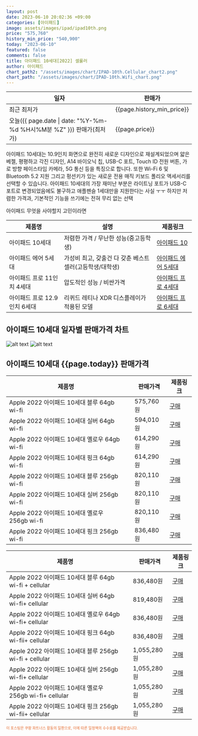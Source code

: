 ```yaml
---
layout: post
date: 2023-06-10 20:02:36 +09:00
categories: [아이패드]
image: assets/images/ipad/ipad10th.png
price: "575,760"
history_min_price: "540,900"
today: "2023-06-10"
featured: false
comments: false
title: 아이패드 10세대[2022] 셀룰러
author: 아이패드
chart_path2: "/assets/images/chart/IPAD-10th.Cellular_chart2.png"
chart_path: "/assets/images/chart/IPAD-10th.Wifi_chart.png"
---
```


<main>
<table id="rwd-table-large">
<thread>
<tr>
<th>일자</th>
<th>판매가</th>
</tr>
</thread>
<tbody>
<tr><td>최근 최저가</td><td>{{page.history_min_price}}</td></tr>
<tr><td>오늘({{ page.date | date: "%Y-%m-%d %H시%M분 %Z" }}) 판매가(최저가)</td><td>{{page.price}}</td></tr>
</tbody>
</table>
</main>


아이패드 10세대는 10.9인치 화면으로 완전히 새로운 디자인으로 재설계되었으며 얇은 베젤, 평평하고 각진 디자인, A14 바이오닉 칩, USB-C 포트, Touch ID 전원 버튼, 가로 방향 페이스타임 카메라, 5G 통신 등을 특징으로 합니다.
또한 Wi-Fi 6 및 Bluetooth 5.2 지원 그리고 펑션키가 있는 새로운 전용 매직 키보드 폴리오 액세서리를 선택할 수 있습니다.
아이패드 10세대의 가장 재미난 부분은 라이트닝 포트가 USB-C 포트로 변경되었음에도 불구하고 애플펜슬 1세대만을 지원한다는 사실 ㅜㅜ
하지만 저렴한 가격과, 기본적인 기능을 쓰기에는 전혀 무리 없는 선택

<main>
<P>아이패드 무엇을 사야할지 고민이라면</P>
<table id="rwd-table">
  <thead>
    <tr>
      <th>제품명</th>
      <th>설명</th>
      <th>제품링크</th>
    </tr>
  </thead>
  <tbody>
    <tr>
       <td>아이패드 10세대</td>
       <td>저렴한 가격 / 무난한 성능(중고등학생)</td>
       <td><a href='/APPLE-IPAD-10th/'>아이패드 10</a></td>
    </tr>
    <tr>
       <td>아이패드 에어 5세대</td>
       <td>가성비 최고, 갖출건 다 갖춘 베스트 셀러(고등학생/대학생)</td>
       <td><a href='/APPLE-IPAD-AIR5th/'>아이패드 에어 5세대</a></td>
    </tr>
    <tr>
       <td>아이패드 프로 11인치 4세대</td>
       <td>압도적인 성능 / 비싼가격</td>
       <td><a href='/APPLE-IPAD-PRO4th/'>아이패드 프로 4세대</a></td>
    </tr>
    <tr>
       <td>아이패드 프로 12.9인치 6세대</td>
       <td>리퀴드 레티나 XDR 디스플레이가 적용된 모델</td>
       <td><a href='/APPLE-IPAD-PRO6th/'>아이패드 프로 6세대</a></td>
    </tr>
  </tbody>
</table>
</main>

## 아이패드 10세대 일자별 판매가격 차트
![alt text]({{page.chart_path}} "아이패드 10세대 Wifi 판매가격 차트")
![alt text]({{page.chart_path2}} "아이패드 10세대 Cellular 판매가격 차트")

## 아이패드 10세대 {{page.today}} 판매가격
<main>
<table id="rwd-table-large">
  <thead>
    <tr>
      <th>제품명</th>
      <th></th>
      <th>판매가격</th>
      <th>제품링크</th>
    </tr>
  </thead>
  <tbody><tr>
        <td>Apple 2022 아이패드 10세대 블루 64gb wi-fi</td>
        <td></td>
        <td>575,760원</td>
        <td><a href='https://link.coupang.com/a/SA3Jl' target='_blank'>구매</a></td>
        </tr><tr>
        <td>Apple 2022 아이패드 10세대 실버 64gb wi-fi</td>
        <td></td>
        <td>594,010원</td>
        <td><a href='https://link.coupang.com/a/SA4Hu' target='_blank'>구매</a></td>
        </tr><tr>
        <td>Apple 2022 아이패드 10세대 옐로우 64gb wi-fi</td>
        <td></td>
        <td>614,290원</td>
        <td><a href='https://link.coupang.com/a/SA4XU' target='_blank'>구매</a></td>
        </tr><tr>
        <td>Apple 2022 아이패드 10세대 핑크 64gb wi-fi</td>
        <td></td>
        <td>614,290원</td>
        <td><a href='https://link.coupang.com/a/SA49T' target='_blank'>구매</a></td>
        </tr><tr>
        <td>Apple 2022 아이패드 10세대 블루  256gb wi-fi</td>
        <td></td>
        <td>820,110원</td>
        <td><a href='https://link.coupang.com/a/SA4xc' target='_blank'>구매</a></td>
        </tr><tr>
        <td>Apple 2022 아이패드 10세대 실버 256gb wi-fi</td>
        <td></td>
        <td>820,110원</td>
        <td><a href='https://link.coupang.com/a/SA4PI' target='_blank'>구매</a></td>
        </tr><tr>
        <td>Apple 2022 아이패드 10세대 옐로우 256gb wi-fi</td>
        <td></td>
        <td>820,110원</td>
        <td><a href='https://link.coupang.com/a/SA44n' target='_blank'>구매</a></td>
        </tr><tr>
        <td>Apple 2022 아이패드 10세대 핑크 256gb wi-fi</td>
        <td></td>
        <td>836,480원</td>
        <td><a href='https://link.coupang.com/a/SA5fG' target='_blank'>구매</a></td>
        </tr></tbody>
</table>

<table id="rwd-table-large">
  <thead>
    <tr>
      <th>제품명</th>
      <th></th>
      <th>판매가격</th>
      <th>제품링크</th>
    </tr>
  </thead>
  <tbody>               
                <tr>
            <td>Apple 2022 아이패드 10세대 블루 64gb wi-fi + cellular</td>
            <td></td>
            <td>836,480원</td>
            <td><a href='https://link.coupang.com/a/SA4iJ' target='_blank'>구매</a></td>
            </tr><tr>
            <td>Apple 2022 아이패드 10세대 실버 64gb wi-fi+ cellular</td>
            <td></td>
            <td>819,480원</td>
            <td><a href='https://link.coupang.com/a/SA4LR' target='_blank'>구매</a></td>
            </tr><tr>
            <td>Apple 2022 아이패드 10세대 옐로우 64gb wi-fi+ cellular</td>
            <td></td>
            <td>836,480원</td>
            <td><a href='https://link.coupang.com/a/SA41r' target='_blank'>구매</a></td>
            </tr><tr>
            <td>Apple 2022 아이패드 10세대 핑크 64gb wi-fii+ cellular</td>
            <td></td>
            <td>836,480원</td>
            <td><a href='https://link.coupang.com/a/SA5dg' target='_blank'>구매</a></td>
            </tr><tr>
            <td>Apple 2022 아이패드 10세대 블루 256gb wi-fi + cellular</td>
            <td></td>
            <td>1,055,280원</td>
            <td><a href='https://link.coupang.com/a/SA4D3' target='_blank'>구매</a></td>
            </tr><tr>
            <td>Apple 2022 아이패드 10세대 실버 256gb wi-fi+ cellular</td>
            <td></td>
            <td>1,055,280원</td>
            <td><a href='https://link.coupang.com/a/SA4Ui' target='_blank'>구매</a></td>
            </tr><tr>
            <td>Apple 2022 아이패드 10세대 옐로우 256gb wi-fi+ cellular</td>
            <td></td>
            <td>1,055,280원</td>
            <td><a href='https://link.coupang.com/a/SA47s' target='_blank'>구매</a></td>
            </tr><tr>
            <td>Apple 2022 아이패드 10세대 핑크 256gb wi-fii+ cellular</td>
            <td></td>
            <td>1,055,280원</td>
            <td><a href='https://link.coupang.com/a/SA7eu' target='_blank'>구매</a></td>
            </tr>
</tbody>
</table>                 
                
</main>
<div style="color:#e56a2c;font-size: 0.7em;" >
이 포스팅은 쿠팡 파트너스 활동의 일환으로, 이에 따른 일정액의 수수료를 제공받습니다.
</div>
